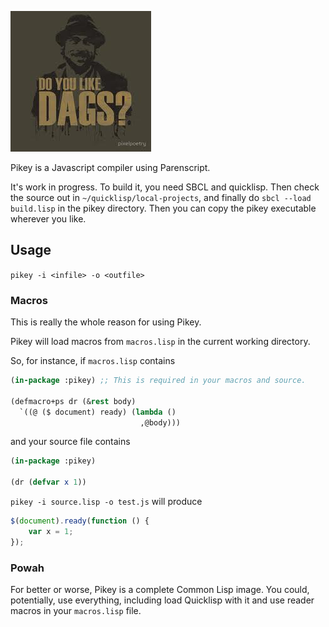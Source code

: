 
![](dags.jpg)

Pikey is a Javascript compiler using Parenscript.

It's work in progress.  To build it, you need SBCL and quicklisp.  Then check the source out in `~/quicklisp/local-projects`, and finally do `sbcl --load build.lisp` in the pikey directory.  Then you can copy the pikey executable wherever you like.

## Usage

`pikey -i <infile> -o <outfile>`

### Macros

This is really the whole reason for using Pikey.

Pikey will load macros from `macros.lisp` in the current working directory.

So, for instance, if `macros.lisp` contains

``` lisp
(in-package :pikey) ;; This is required in your macros and source.

(defmacro+ps dr (&rest body)
  `((@ ($ document) ready) (lambda ()
                             ,@body)))
```

and your source file contains

``` lisp
(in-package :pikey)

(dr (defvar x 1))
```

`pikey -i source.lisp -o test.js` will produce

``` javascript
$(document).ready(function () {
    var x = 1;
});
```

### Powah

For better or worse, Pikey is a complete Common Lisp image.  You could, potentially, use everything, including load Quicklisp with it and use reader macros in your `macros.lisp` file.

